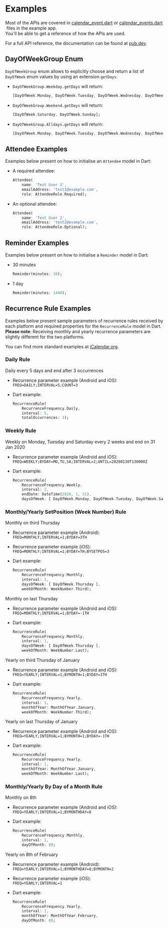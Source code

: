 # Examples

Most of the APIs are covered in [calendar_event.dart](https://github.com/builttoroam/flutter_plugins/blob/master/device_calendar/example/lib/presentation/pages/calendar_event.dart) or [calendar_events.dart](https://github.com/builttoroam/flutter_plugins/blob/master/device_calendar/example/lib/presentation/pages/calendar_events.dart) files in the example app.
You'll be able to get a reference of how the APIs are used.

For a full API reference, the documentation can be found at [pub.dev](https://pub.dev/documentation/device_calendar/latest/device_calendar/device_calendar-library.html).

## DayOfWeekGroup Enum

`DayOfWeekGroup` enum allows to explicitly choose and return a list of `DayOfWeek` enum values by using an extension `getDays`:

* `DayOfWeekGroup.Weekday.getDays` will return:

    ```dart
    [DayOfWeek.Monday, DayOfWeek.Tuesday, DayOfWeek.Wednesday, DayOfWeek.Thursday, DayOfWeek.Friday];
    ```

* `DayOfWeekGroup.Weekend.getDays` will return:

    ```dart
    [DayOfWeek.Saturday, DayOfWeek.Sunday];
    ```

* `DayOfWeekGroup.Alldays.getDays` will return:

    ```dart
    [DayOfWeek.Monday, DayOfWeek.Tuesday, DayOfWeek.Wednesday, DayOfWeek.Thursday, DayOfWeek.Friday, DayOfWeek.Saturday, DayOfWeek.Sunday];
    ```

## Attendee Examples

Examples below present on how to initialise an `Attendee` model in Dart:

* A required attendee:

    ```dart
    Attendee(
        name: 'Test User 1',
        emailAddress: 'test1@example.com',
        role: AttendeeRole.Required);
    ```

* An optional attendee:

    ```dart
    Attendee(
        name: 'Test User 2',
        emailAddress: 'test2@example.com',
        role: AttendeeRole.Optional);
    ```

## Reminder Examples

Examples below present on how to initialise a `Reminder` model in Dart:

* 30 minutes

    ```dart
    Reminder(minutes: 30);
    ```

* 1 day

    ```dart
    Reminder(minutes: 1440);
    ```

## Recurrence Rule Examples

Examples below present sample parameters of recurrence rules received by each platform and required properties for the `RecurrenceRule` model in Dart.\
**Please note**: Receiving monthly and yearly recurrence parameters are slightly different for the two platforms.

You can find more standard examples at [iCalendar.org](https://icalendar.org/iCalendar-RFC-5545/3-8-5-3-recurrence-rule.html).

### **Daily Rule**

Daily every 5 days and end after 3 occurrences

* Recurrence parameter example (Android and iOS):\
`FREQ=DAILY;INTERVAL=5;COUNT=3`
* Dart example:

    ```dart
    RecurrenceRule(
        RecurrenceFrequency.Daily,
        interval: 5,
        totalOccurrences: 3);
    ```

### **Weekly Rule**

Weekly on Monday, Tuesday and Saturday every 2 weeks and end on 31 Jan 2020

* Recurrence parameter example (Android and iOS):\
`FREQ=WEEKLY;BYDAY=MO,TU,SA;INTERVAL=2;UNTIL=20200130T130000Z`
* Dart example:

    ```dart
    RecurrenceRule(
        RecurrenceFrequency.Weekly,
        interval: 2,
        endDate: DateTime(2020, 1, 31),
        daysOfWeek: [ DayOfWeek.Monday, DayOfWeek.Tuesday, DayOfWeek.Saturday ]);
    ```

### **Monthly/Yearly SetPosition (Week Number) Rule**

Monthly on third Thursday

* Recurrence parameter example (Android):\
`FREQ=MONTHLY;INTERVAL=1;BYDAY=3TH`
* Recurrence parameter example (iOS):\
`FREQ=MONTHLY;INTERVAL=1;BYDAY=TH;BYSETPOS=3`
* Dart example:

    ```dart
    RecurrenceRule(
        RecurrenceFrequency.Monthly,
        interval: 1,
        daysOfWeek: [ DayOfWeek.Thursday ],
        weekOfMonth: WeekNumber.Third);
    ```

Monthly on last Thursday

* Recurrence parameter example (Android and iOS):\
`FREQ=MONTHLY;INTERVAL=1;BYDAY=-1TH`
* Dart example:

    ```dart
    RecurrenceRule(
        RecurrenceFrequency.Monthly,
        interval: 1,
        daysOfWeek: [ DayOfWeek.Thursday ],
        weekOfMonth: WeekNumber.Last);
    ```

Yearly on third Thursday of January

* Recurrence parameter example (Android and iOS):\
`FREQ=YEARLY;INTERVAL=1;BYMONTH=1;BYDAY=3TH`
* Dart example:

    ```dart
    RecurrenceRule(
        RecurrenceFrequency.Yearly,
        interval: 1,
        monthOfYear: MonthOfYear.January,
        weekOfMonth: WeekNumber.Third);
    ```

Yearly on last Thursday of January

* Recurrence parameter example (Android and iOS):\
`FREQ=YEARLY;INTERVAL=1;BYMONTH=1;BYDAY=-1TH`
* Dart example:

    ```dart
    RecurrenceRule(
        RecurrenceFrequency.Yearly,
        interval: 1,
        monthOfYear: MonthOfYear.January,
        weekOfMonth: WeekNumber.Last);
    ```

### **Monthly/Yearly By Day of a Month Rule**

Monthly on 8th

* Recurrence parameter example (Android and iOS):\
`FREQ=YEARLY;INTERVAL=1;BYMONTHDAY=8`
* Dart example:

    ```dart
    RecurrenceRule(
        RecurrenceFrequency.Monthly,
        interval: 1,
        dayOfMonth: 8);
    ```

Yearly on 8th of February

* Recurrence parameter example (Android):\
`FREQ=YEARLY;INTERVAL=1;BYMONTHDAY=8;BYMONTH=2`
* Recurrence parameter example (iOS):\
`FREQ=YEARLY;INTERVAL=1`
* Dart example:

    ```dart
    RecurrenceRule(
        RecurrenceFrequency.Yearly,
        interval: 1,
        monthOfYear: MonthOfYear.February,
        dayOfMonth: 8);
    ```
